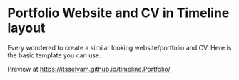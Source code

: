 # Portfolio Website and CV in Timeline layout
Every wondered to create a similar looking website/portfolio and CV. Here is the basic template you can use. 

Preview at
https://itsselvam.github.io/timeline.Portfolio/
